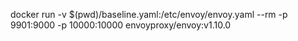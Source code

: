 docker run  -v $(pwd)/baseline.yaml:/etc/envoy/envoy.yaml  --rm -p 9901:9000 -p 10000:10000 envoyproxy/envoy:v1.10.0
